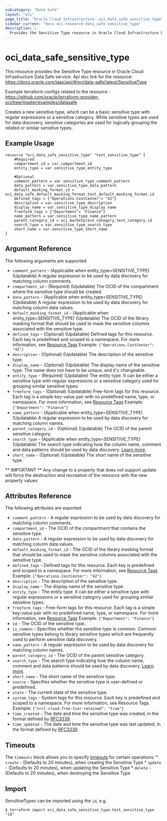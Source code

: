 ```yaml
---
subcategory: "Data Safe"
layout: "oci"
page_title: "Oracle Cloud Infrastructure: oci_data_safe_sensitive_type"
sidebar_current: "docs-oci-resource-data_safe-sensitive_type"
description: |-
  Provides the Sensitive Type resource in Oracle Cloud Infrastructure Data Safe service
---
```


# oci_data_safe_sensitive_type
This resource provides the Sensitive Type resource in Oracle Cloud Infrastructure Data Safe service.
Api doc link for the resource: https://docs.oracle.com/iaas/api/#/en/data-safe/latest/SensitiveType

Example terraform configs related to the resource : https://github.com/oracle/terraform-provider-oci/tree/master/examples/datasafe

Creates a new sensitive type, which can be a basic sensitive type with regular expressions or a sensitive category.
While sensitive types are used for data discovery, sensitive categories are used for logically grouping the related
or similar sensitive types.


## Example Usage

```hcl
resource "oci_data_safe_sensitive_type" "test_sensitive_type" {
	#Required
	compartment_id = var.compartment_id
	entity_type = var.sensitive_type_entity_type

	#Optional
	comment_pattern = var.sensitive_type_comment_pattern
	data_pattern = var.sensitive_type_data_pattern
	default_masking_format_id = oci_data_safe_default_masking_format.test_default_masking_format.id
	defined_tags = {"Operations.CostCenter"= "42"}
	description = var.sensitive_type_description
	display_name = var.sensitive_type_display_name
	freeform_tags = {"Department"= "Finance"}
	name_pattern = var.sensitive_type_name_pattern
	parent_category_id = oci_marketplace_category.test_category.id
	search_type = var.sensitive_type_search_type
	short_name = var.sensitive_type_short_name
}
```

## Argument Reference

The following arguments are supported:

* `comment_pattern` - (Applicable when entity_type=SENSITIVE_TYPE) (Updatable) A regular expression to be used by data discovery for matching column comments.
* `compartment_id` - (Required) (Updatable) The OCID of the compartment where the sensitive type should be created.
* `data_pattern` - (Applicable when entity_type=SENSITIVE_TYPE) (Updatable) A regular expression to be used by data discovery for matching column data values.
* `default_masking_format_id` - (Applicable when entity_type=SENSITIVE_TYPE) (Updatable) The OCID of the library masking format that should be used to mask the sensitive columns associated with the sensitive type.
* `defined_tags` - (Optional) (Updatable) Defined tags for this resource. Each key is predefined and scoped to a namespace. For more information, see [Resource Tags](https://docs.cloud.oracle.com/iaas/Content/General/Concepts/resourcetags.htm) Example: `{"Operations.CostCenter": "42"}` 
* `description` - (Optional) (Updatable) The description of the sensitive type.
* `display_name` - (Optional) (Updatable) The display name of the sensitive type. The name does not have to be unique, and it's changeable.
* `entity_type` - (Required) (Updatable) The entity type. It can be either a sensitive type with regular expressions or a sensitive category used for grouping similar sensitive types. 
* `freeform_tags` - (Optional) (Updatable) Free-form tags for this resource. Each tag is a simple key-value pair with no predefined name, type, or namespace. For more information, see [Resource Tags](https://docs.cloud.oracle.com/iaas/Content/General/Concepts/resourcetags.htm)  Example: `{"Department": "Finance"}` 
* `name_pattern` - (Applicable when entity_type=SENSITIVE_TYPE) (Updatable) A regular expression to be used by data discovery for matching column names.
* `parent_category_id` - (Optional) (Updatable) The OCID of the parent sensitive category.
* `search_type` - (Applicable when entity_type=SENSITIVE_TYPE) (Updatable) The search type indicating how the column name, comment and data patterns should be used by data discovery. [Learn more](https://docs.oracle.com/en/cloud/paas/data-safe/udscs/sensitive-types.html#GUID-1D1AD98E-B93F-4FF2-80AE-CB7D8A14F6CC). 
* `short_name` - (Optional) (Updatable) The short name of the sensitive type.


** IMPORTANT **
Any change to a property that does not support update will force the destruction and recreation of the resource with the new property values

## Attributes Reference

The following attributes are exported:

* `comment_pattern` - A regular expression to be used by data discovery for matching column comments.
* `compartment_id` - The OCID of the compartment that contains the sensitive type.
* `data_pattern` - A regular expression to be used by data discovery for matching column data values.
* `default_masking_format_id` - The OCID of the library masking format that should be used to mask the sensitive columns associated with the sensitive type.
* `defined_tags` - Defined tags for this resource. Each key is predefined and scoped to a namespace. For more information, see [Resource Tags](https://docs.cloud.oracle.com/iaas/Content/General/Concepts/resourcetags.htm) Example: `{"Operations.CostCenter": "42"}` 
* `description` - The description of the sensitive type.
* `display_name` - The display name of the sensitive type.
* `entity_type` - The entity type. It can be either a sensitive type with regular expressions or a sensitive category used for grouping similar sensitive types. 
* `freeform_tags` - Free-form tags for this resource. Each tag is a simple key-value pair with no predefined name, type, or namespace. For more information, see [Resource Tags](https://docs.cloud.oracle.com/iaas/Content/General/Concepts/resourcetags.htm)  Example: `{"Department": "Finance"}` 
* `id` - The OCID of the sensitive type.
* `is_common` - Specifies whether the sensitive type is common. Common sensitive types belong to  library sensitive types which are frequently used to perform sensitive data discovery. 
* `name_pattern` - A regular expression to be used by data discovery for matching column names.
* `parent_category_id` - The OCID of the parent sensitive category.
* `search_type` - The search type indicating how the column name, comment and data patterns should be used by data discovery. [Learn more](https://docs.oracle.com/en/cloud/paas/data-safe/udscs/sensitive-types.html#GUID-1D1AD98E-B93F-4FF2-80AE-CB7D8A14F6CC). 
* `short_name` - The short name of the sensitive type.
* `source` - Specifies whether the sensitive type is user-defined or predefined.
* `state` - The current state of the sensitive type.
* `system_tags` - System tags for this resource. Each key is predefined and scoped to a namespace. For more information, see Resource Tags. Example: `{"orcl-cloud.free-tier-retained": "true"}` 
* `time_created` - The date and time the sensitive type was created, in the format defined by [RFC3339](https://tools.ietf.org/html/rfc3339).
* `time_updated` - The date and time the sensitive type was last updated, in the format defined by [RFC3339](https://tools.ietf.org/html/rfc3339).

## Timeouts

The `timeouts` block allows you to specify [timeouts](https://registry.terraform.io/providers/oracle/oci/latest/docs/guides/changing_timeouts) for certain operations:
	* `create` - (Defaults to 20 minutes), when creating the Sensitive Type
	* `update` - (Defaults to 20 minutes), when updating the Sensitive Type
	* `delete` - (Defaults to 20 minutes), when destroying the Sensitive Type


## Import

SensitiveTypes can be imported using the `id`, e.g.

```
$ terraform import oci_data_safe_sensitive_type.test_sensitive_type "id"
```

